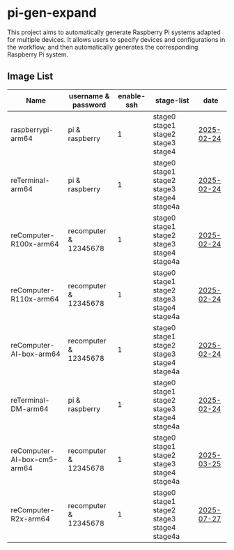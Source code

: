 # pi-gen-expand

This project aims to automatically generate Raspberry Pi systems adapted for multiple devices. It allows users to specify devices and configurations in the workflow, and then automatically generates the corresponding Raspberry Pi system.

## Image List

| Name                  |   username & password   | enable-ssh |                 stage-list                  |      date      |
|-----------------------|-------------------------|------------|---------------------------------------------|----------------|
| raspberrypi-arm64     | pi & raspberry          | 1          | stage0 stage1 stage2 stage3 stage4          | [2025-02-24](https://github.com/Seeed-Studio/pi-gen-expand/releases/download/v1.1.1/Raspbian-raspberrypi-arm64.zip)|
| reTerminal-arm64      | pi & raspberry          | 1          | stage0 stage1 stage2 stage3 stage4 stage4a  | [2025-02-24](https://github.com/Seeed-Studio/pi-gen-expand/releases/download/v1.1.1/Raspbian-reTerminal-arm64.zip)|
| reComputer-R100x-arm64 | recomputer & 12345678   | 1          | stage0 stage1 stage2 stage3 stage4 stage4a  | [2025-02-24](https://github.com/Seeed-Studio/pi-gen-expand/releases/download/v1.1.1/Raspbian-reComputer-R100x-arm64.zip)|
| reComputer-R110x-arm64 | recomputer & 12345678   | 1          | stage0 stage1 stage2 stage3 stage4 stage4a  | [2025-02-24](https://github.com/Seeed-Studio/pi-gen-expand/releases/download/v1.1.1/Raspbian-reComputer-R110x-arm64.zip)|
| reComputer-AI-box-arm64 | recomputer & 12345678   | 1          | stage0 stage1 stage2 stage3 stage4 stage4a  | [2025-02-24](https://github.com/Seeed-Studio/pi-gen-expand/releases/download/v1.1.1/Raspbian-reComputer-AI-box-arm64.zip)|
| reTerminal-DM-arm64   | pi & raspberry          | 1          | stage0 stage1 stage2 stage3 stage4 stage4a  | [2025-02-24](https://github.com/Seeed-Studio/pi-gen-expand/releases/download/v1.1.1/Raspbian-reTerminal-DM-arm64.zip)|
| reComputer-AI-box-cm5-arm64 | recomputer & 12345678   | 1          | stage0 stage1 stage2 stage3 stage4 stage4a  | [2025-03-25](https://github.com/Seeed-Studio/pi-gen-expand/releases/download/v1.1.2/Raspbian-reComputer-AI-box-cm5-arm64.zip)|
| reComputer-R2x-arm64  | recomputer & 12345678   | 1          | stage0 stage1 stage2 stage3 stage4 stage4a  | [2025-07-27](https://github.com/Seeed-Studio/pi-gen-expand/releases/download/v1.1.3/Raspbian-reComputer-R2x-arm64.tar.xz) |

